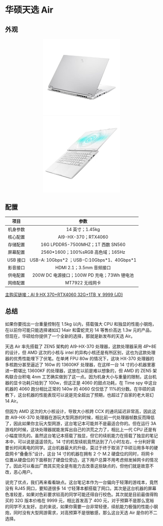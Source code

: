 # 华硕天选 Air

## 外观

<div style="margin: 0 auto; text-align: center; width: 50%"><img src="./assets/天选air%201.jpg" /></div>

<div style="margin: 0 auto; text-align: center; width: 50%"><img src="./assets/天选air%202.jpg" /></div>

## 配置

|   项目   |                     参数                      |
| :------: | :-------------------------------------------: |
| 机身参数 |                14 英寸；1.45kg                |
| 核心配置 |              AI9-HX-370；RTX4060              |
| 存储配置 |       16G LPDDR5-7500MHZ；1T 西数 SN560       |
| 屏幕配置 |      2560\*1600；100%sRGB 高色域；165Hz       |
| USB 接口 | USB-A: 10Gbps\*2 ；USB-C:10Gbps\*1、40Gbps\*1 |
| 影音接口 |           HDMI 2.1；3.5mm 音频接口            |
| 供电配置 |  200W DC 电源接口；100W PD 充电；73Wh 锂电池  |
| 网络配置 |                MT7922 无线网卡                |

[主购买链接：AI 9 HX 370+RTX4060 32G+1TB ￥ 9999 (JD)](https://3.cn/23hp-wDA)

## 总结

如果你要找出一台重量控制在 1.5kg 以内，搭载强大 CPU 和独显的性能小钢炮，在以前你可能只能选择诸如幻 14air 和雷蛇灵刃 14 等售价高达 1.3w 元的产品，但现在，华硕给你提供了一个全新的选择，那就是新发布的天选 Air。

天选 Air 率先搭载了 ZEN5 架构的 AI9-HX-370 处理器，这款处理器采用 4P+8E 的设计，但 AMD 这次的小核与 intel 的异构小核还是有所区别，这也为这款处理器的优秀性能埋下了伏笔。在单烤 FPU 80w 的情况下，这块 HX-370 处理器的多核跑分甚至逼近了 160w 的 13600KF 处理器，在这样一台 14 寸的小机器里塞进一颗堪比 13600KF 的处理器，这放在以前是难以想象的，但 AMD 的 ZEN5 架构联合台积电 4nm 工艺确实做到了这一点。因为机身大小与重量的限制，这台机器的显卡功耗只给到了 100w，但这正是 4060 的甜点功耗，在 Time spy 中这台机器的 4060 跑分相比正常的 140w 的 4060 仅仅低了 11%的分数。在华硕的调教下，这台机器的性能表现可以说是完全超出了预期，也超过了自家的老大哥幻 14 Air。

但因为 AMD 这次的大小核设计，导致大小核跨 CCX 的通讯延迟非常高，因此这款 AI9-HX-370 处理器在游玩大型网游的时候，相比前一代处理器帧数反而降低了，因此如果你主玩大型网游，这台笔记本可能并不是最适合你的。但在运行 3A 游戏的时候，这块处理器就能发挥出自己的洪荒之力了，相比上一代 CPU 还是有小幅度领先的。虽然这台笔记本搭载了独显，但它的续航能力在搭载了独显的笔记本中，可以说是遥遥领先。14 寸的机型续航竟然达到了八小时左右，十分利好需要长时间离电的同学。这台机器最大的升级，莫过于终于取消了华硕沿用多年的硬盘网卡“叠叠乐”设计，这台 14 寸的机器在拥有 2 个 M.2 硬盘位的同时，将网卡位置从硬盘位的下面移到了硬盘位旁边，这下用户总算不用考虑频发掉网卡的情况了。因此可以看出厂商其实完全是有能力去改善这些缺点的，但他们就是故意不改，恶心用户。

说完了优点，我们再来看看缺点。这台笔记本作为一台偏向于轻薄的游戏本，竟然没有 RJ45 网口，要知道很多 14 寸轻薄本都搭载了网口。其次是这台机器的屏幕色准较差，如果对色彩要求较高的同学可能还得自行校色。其次就是目前最值得购买的 32G 版本价格在 9999 元，相比首发高了 400 元，对于预算不是那么宽裕的同学不太友好。总的来说，如果你需要一台非常轻便，续航能力极强的性能小钢炮，同时没有大型网游需求，对高预算不是很敏感，那么这台天选 Air 是你的不二选择。
